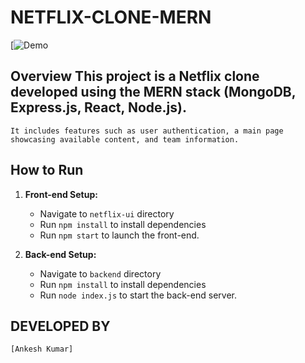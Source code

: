 # NETFLIX-CLONE-MERN

[![Demo](https://netflix-clone-mern-m-git-2fe67d-ankesh-kumars-projects-7122258a.vercel.app/login)


 ## Overview This project is a Netflix clone developed using the MERN stack (MongoDB, Express.js, React, Node.js). 
    It includes features such as user authentication, a main page showcasing available content, and team information.
 
  ## How to Run 
  
  1. **Front-end Setup:**
      - Navigate to `netflix-ui` directory
      - Run `npm install` to install dependencies 
      - Run `npm start` to launch the front-end. 
  
  2. **Back-end Setup:**
      - Navigate to `backend` directory
      - Run `npm install` to install dependencies
      - Run `node index.js` to start the back-end server.


 ## DEVELOPED BY 
    [Ankesh Kumar]